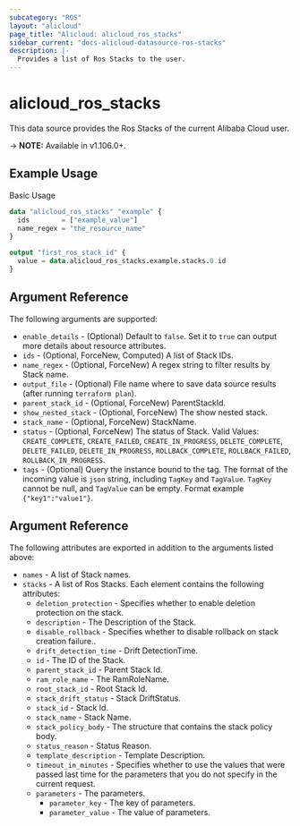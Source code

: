 ```yaml
---
subcategory: "ROS"
layout: "alicloud"
page_title: "Alicloud: alicloud_ros_stacks"
sidebar_current: "docs-alicloud-datasource-ros-stacks"
description: |-
  Provides a list of Ros Stacks to the user.
---
```


# alicloud\_ros\_stacks

This data source provides the Ros Stacks of the current Alibaba Cloud user.

-> **NOTE:** Available in v1.106.0+.

## Example Usage

Basic Usage

```terraform
data "alicloud_ros_stacks" "example" {
  ids        = ["example_value"]
  name_regex = "the_resource_name"
}

output "first_ros_stack_id" {
  value = data.alicloud_ros_stacks.example.stacks.0.id
}
```

## Argument Reference

The following arguments are supported:

* `enable_details` - (Optional) Default to `false`. Set it to `true` can output more details about resource attributes.
* `ids` - (Optional, ForceNew, Computed)  A list of Stack IDs.
* `name_regex` - (Optional, ForceNew) A regex string to filter results by Stack name.
* `output_file` - (Optional) File name where to save data source results (after running `terraform plan`).
* `parent_stack_id` - (Optional, ForceNew) ParentStackId.
* `show_nested_stack` - (Optional, ForceNew) The show nested stack.
* `stack_name` - (Optional, ForceNew) StackName.
* `status` - (Optional, ForceNew) The status of Stack. Valid Values: `CREATE_COMPLETE`, `CREATE_FAILED`, `CREATE_IN_PROGRESS`, `DELETE_COMPLETE`, `DELETE_FAILED`, `DELETE_IN_PROGRESS`, `ROLLBACK_COMPLETE`, `ROLLBACK_FAILED`, `ROLLBACK_IN_PROGRESS`.
* `tags` - (Optional) Query the instance bound to the tag. The format of the incoming value is `json` string, including `TagKey` and `TagValue`. `TagKey` cannot be null, and `TagValue` can be empty. Format example `{"key1":"value1"}`.

## Argument Reference

The following attributes are exported in addition to the arguments listed above:

* `names` - A list of Stack names.
* `stacks` - A list of Ros Stacks. Each element contains the following attributes:
	* `deletion_protection` - Specifies whether to enable deletion protection on the stack.
	* `description` - The Description of the Stack.
	* `disable_rollback` - Specifies whether to disable rollback on stack creation failure..
	* `drift_detection_time` - Drift DetectionTime.
	* `id` - The ID of the Stack.
	* `parent_stack_id` - Parent Stack Id.
	* `ram_role_name` - The RamRoleName.
	* `root_stack_id` - Root Stack Id.
	* `stack_drift_status` - Stack DriftStatus.
	* `stack_id` - Stack Id.
	* `stack_name` - Stack Name.
	* `stack_policy_body` - The structure that contains the stack policy body.
	* `status_reason` - Status Reason.
	* `template_description` - Template Description.
	* `timeout_in_minutes` - Specifies whether to use the values that were passed last time for the parameters that you do not specify in the current request.
	* `parameters` - The parameters.
		* `parameter_key` - The key of parameters.
		* `parameter_value` - The value of parameters.